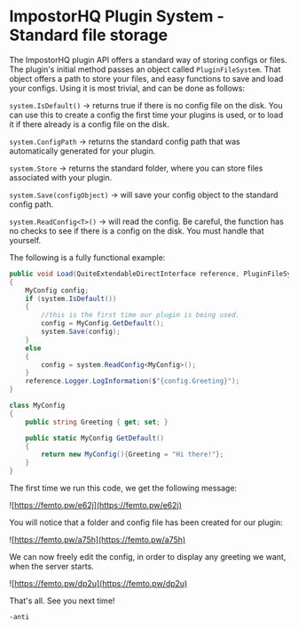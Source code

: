# ImpostorHQ Plugin System - Standard file storage

The ImpostorHQ plugin API offers a standard way of storing configs or files. The plugin's initial method passes an object called `PluginFileSystem`. That object offers a path to store your files, and easy functions to save and load your configs. Using it is most trivial, and can be done as follows:

`system.IsDefault()` -> returns true if there is no config file on the disk. You can use this to create a config the first time your plugins is used, or to load it if there already is a config file on the disk.

`system.ConfigPath` -> returns the standard config path that was automatically generated for your plugin.

`system.Store` -> returns the standard folder, where you can store files associated with your plugin.

`system.Save(configObject)` -> will save your config object to the standard config path.

`system.ReadConfig<T>()` -> will read the config. Be careful, the function has no checks to see if there is a config on the disk. You must handle that yourself.

The following is a fully functional example:

```c#
public void Load(QuiteExtendableDirectInterface reference, PluginFileSystem system)
{
    MyConfig config;
    if (system.IsDefault())
    {
        //this is the first time our plugin is being used.
        config = MyConfig.GetDefault();
        system.Save(config);
    }
    else
    {
        config = system.ReadConfig<MyConfig>();
    }
    reference.Logger.LogInformation($"{config.Greeting}");
}

class MyConfig
{
    public string Greeting { get; set; }

    public static MyConfig GetDefault()
    {
        return new MyConfig(){Greeting = "Hi there!"};
    }
}
```



The first time we run this code, we get the following message:

![https://femto.pw/e62j](https://femto.pw/e62j)

You will notice that a folder and config file has been created for our plugin:

![https://femto.pw/a75h](https://femto.pw/a75h)

We can now freely edit the config, in order to display any greeting we want, when the server starts.

![https://femto.pw/dp2u](https://femto.pw/dp2u)

That's all. See you next time!

`-anti`